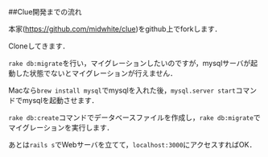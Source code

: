 ##Clue開発までの流れ

本家(https://github.com/midwhite/clue)をgithub上でforkします．

Cloneしてきます．

`rake db:migrate`を行い，マイグレーションしたいのですが，mysqlサーバが起動した状態でないとマイグレーションが行えません．

Macなら`brew install mysql`でmysqlを入れた後，`mysql.server start`コマンドでmysqlを起動させます．

`rake db:create`コマンドでデータベースファイルを作成し，`rake db:migrate`でマイグレーションを実行します．

あとは`rails s`でWebサーバを立てて，`localhost:3000`にアクセスすればOK．
